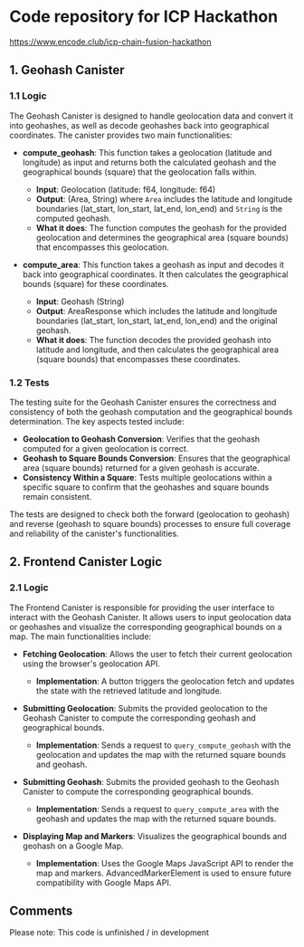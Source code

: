 # Code repository for ICP Hackathon 

https://www.encode.club/icp-chain-fusion-hackathon



## 1. Geohash Canister

### 1.1 Logic

The Geohash Canister is designed to handle geolocation data and convert it into geohashes, as well as decode geohashes back into geographical coordinates. The canister provides two main functionalities:

- **compute_geohash**: This function takes a geolocation (latitude and longitude) as input and returns both the calculated geohash and the geographical bounds (square) that the geolocation falls within.
    - **Input**: Geolocation (latitude: f64, longitude: f64)
    - **Output**: (Area, String) where `Area` includes the latitude and longitude boundaries (lat_start, lon_start, lat_end, lon_end) and `String` is the computed geohash.
    - **What it does**: The function computes the geohash for the provided geolocation and determines the geographical area (square bounds) that encompasses this geolocation.

- **compute_area**: This function takes a geohash as input and decodes it back into geographical coordinates. It then calculates the geographical bounds (square) for these coordinates.
    - **Input**: Geohash (String)
    - **Output**: AreaResponse which includes the latitude and longitude boundaries (lat_start, lon_start, lat_end, lon_end) and the original geohash.
    - **What it does**: The function decodes the provided geohash into latitude and longitude, and then calculates the geographical area (square bounds) that encompasses these coordinates.

### 1.2 Tests

The testing suite for the Geohash Canister ensures the correctness and consistency of both the geohash computation and the geographical bounds determination. The key aspects tested include:

- **Geolocation to Geohash Conversion**: Verifies that the geohash computed for a given geolocation is correct.
- **Geohash to Square Bounds Conversion**: Ensures that the geographical area (square bounds) returned for a given geohash is accurate.
- **Consistency Within a Square**: Tests multiple geolocations within a specific square to confirm that the geohashes and square bounds remain consistent.

The tests are designed to check both the forward (geolocation to geohash) and reverse (geohash to square bounds) processes to ensure full coverage and reliability of the canister's functionalities.

## 2. Frontend Canister Logic

### 2.1 Logic

The Frontend Canister is responsible for providing the user interface to interact with the Geohash Canister. It allows users to input geolocation data or geohashes and visualize the corresponding geographical bounds on a map. The main functionalities include:

- **Fetching Geolocation**: Allows the user to fetch their current geolocation using the browser's geolocation API.
    - **Implementation**: A button triggers the geolocation fetch and updates the state with the retrieved latitude and longitude.

- **Submitting Geolocation**: Submits the provided geolocation to the Geohash Canister to compute the corresponding geohash and geographical bounds.
    - **Implementation**: Sends a request to `query_compute_geohash` with the geolocation and updates the map with the returned square bounds and geohash.

- **Submitting Geohash**: Submits the provided geohash to the Geohash Canister to compute the corresponding geographical bounds.
    - **Implementation**: Sends a request to `query_compute_area` with the geohash and updates the map with the returned square bounds.

- **Displaying Map and Markers**: Visualizes the geographical bounds and geohash on a Google Map.
    - **Implementation**: Uses the Google Maps JavaScript API to render the map and markers. AdvancedMarkerElement is used to ensure future compatibility with Google Maps API.

## Comments
Please note:
This code is unfinished / in development